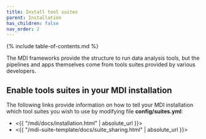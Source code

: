 ```yaml
---
title: Install tool suites
parent: Installation
has_children: false
nav_order: 2
---
```


{% include table-of-contents.md %}

The MDI frameworks provide the structure to run data analysis tools,
but the pipelines and apps themselves come from tools suites provided
by various developers.

## Enable tools suites in your MDI installation

The following links provide information on how to tell your MDI installation
which tool suites you wish to use by modifying file **config/suites.yml**:

- <{{ "/mdi/docs/installation.html" | absolute_url }}>
- <{{ "/mdi-suite-template/docs/suite_sharing.html" | absolute_url }}>
